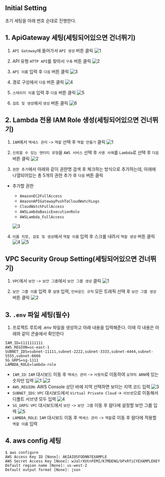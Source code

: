 ## Initial Setting

초기 세팅을 아래 번호 순대로 진행한다.

## 1. ApiGateway 세팅(세팅되어있으면 건너뛰기)

1. `API Gateway`에 들어가서 `API 생성` 버튼 클릭
   ![1](./img-API-Gateway-Setting/1.png)

2. API 유형 `HTTP API`를 찾아서 `구축` 버튼 클릭
   ![2](./img-API-Gateway-Setting/2.png)

3. `API 이름` 입력 후 `다음` 버튼 클릭
   ![3](./img-API-Gateway-Setting/3.png)

4. 경로 구성에서 `다음` 버튼 클릭
   ![4](./img-API-Gateway-Setting/4.png)

5. `스테이지 이름` 입력 후 `다음` 버튼 클릭
   ![5](./img-API-Gateway-Setting/5.png)

6. `검토 및 생성`에서 `생성` 버튼 클릭
   ![6](./img-API-Gateway-Setting/6.png)

## 2. Lambda 전용 IAM Role 생성(세팅되어있으면 건너뛰기)

1. `IAM`에서 `액세스 관리` -> `역할` 선택 후 `역할 만들기` 클릭
   ![1](./img-IAM-Role-Setting/1.png)

2. `신뢰할 수 있는 엔티티 유형`을 `AWS 서비스` 선택 후 `사용 사례`를 `Lambda`로 선택 후 `다음` 버튼 클릭
   ![2](./img-IAM-Role-Setting/2.png)

3. `권한 추가`에서 아래와 같이 권한명 검색 후 체크하는 방식으로 추가하는데, 아래에 나열되어있는 총 5개의 권한 추가 후 `다음` 버튼 클릭

- 추가할 권한

  - `AmazonEC2FullAccess`
  - `AmazonAPIGatewayPushToCloudWatchLogs`
  - `CloudWatchFullAccess`
  - `AWSLambdaBasicExecutionRole`
  - `AWSLambda_FullAccess`

  ![3](./img-IAM-Role-Setting/3.png)

4. `이름 지정, 검토 및 생성`에서 `역할 이름` 입력 후 스크롤 내려서 `역할 생성` 버튼 클릭
   ![4](./img-IAM-Role-Setting/4.png)
   ![5](./img-IAM-Role-Setting/5.png)

## VPC Security Group Setting(세팅되어있으면 건너뛰기)

1. `VPC`에서 `보안` -> `보안 그룹`에서 `보안 그룹 생성` 클릭
   ![1](./img-VPC-Security-Group-Setting/1.png)

2. `보안 그룹 이름` 입력 후 `설명` 입력, `인바운드 규칙` 모든 트래픽 선택 후 `보안 그룹 생성` 버튼 클릭
   ![2](./img-VPC-Security-Group-Setting/2.png)

## 3. `.env` 파일 세팅(필수)

1. 프로젝트 루트에 .env 파일을 생성하고 아래 내용을 입력해준다. 이때 각 내용은 아래와 같이 콘솔에서 확인한다

```
IAM_ID=1111111111
AWS_REGION=us-east-1
SUBNET_IDS=subnet-11111,subnet-2222,subnet-3333,subnet-4444,subnet-5555,subnet-6666
SG_GRPS=sg-1111
LAMBDA_ROLE=lambda-role
```

- `IAM_ID`: `IAM` 대시보드 이동 후 `액세스 관리` -> `사용자`로 이동하여 `요약의 ARN`에 있는 숫자만 입력
  ![1](./ima-env-Setting/1.png)
  ![2](./ima-env-Setting/2.png)
- `AWS_REGION`: AWS Console 상단 바에 지역 선택하면 보이는 지역 코드 입력
  ![3](./ima-env-Setting/3.png)
- `SUBNET_IDS`: `VPC` 대시보드에서 `Virtual Private Cloud` -> `서브넷`으로 이동해서 디폴트 서브넷 모두 입력
  ![4](./ima-env-Setting/4.png)
- `SG_GRPS`: `VPC` 대시보드에서 `보안` -> `보안 그룹` 이동 후 람다에 설정할 보안 그룹 입력
  ![5](./ima-env-Setting/5.png)
- `LAMBDA_ROLE`: `IAM` 대시보드 이동 후 `액세스 관리` -> `역할`로 이동 후 람다에 적용할 `역할 이름` 입력

## 4. aws config 세팅

```
$ aws configure
AWS Access Key ID [None]: AKIAIOSFODNN7EXAMPLE
AWS Secret Access Key [None]: wJalrXUtnFEMI/K7MDENG/bPxRfiCYEXAMPLEKEY
Default region name [None]: us-west-2
Default output format [None]: json
```
